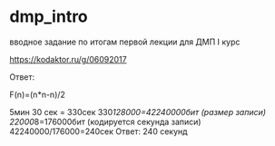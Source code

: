 # dmp_intro
вводное задание по итогам первой лекции для ДМП I курс

https://kodaktor.ru/g/06092017

Ответ:

F(n)=(n*n-n)/2


5мин 30 сек = 330сек
330*128000=42240000бит (размер записи)
22000*8=176000бит (кодируется секунда записи)
42240000/176000=240сек
Ответ: 240 секунд

